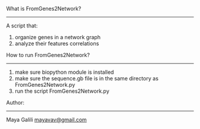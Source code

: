 What is FromGenes2Network?
**************************
A script that:
1. organize genes in a network graph 
2. analyze their features correlations

How to run FromGenes2Network?
*****************************
1. make sure biopython module is installed
2. make sure the sequence.gb file is in the same directory as FromGenes2Network.py
3. run the script FromGenes2Network.py 

Author:
*******
Maya Galili <mayavav@gmail.com>

